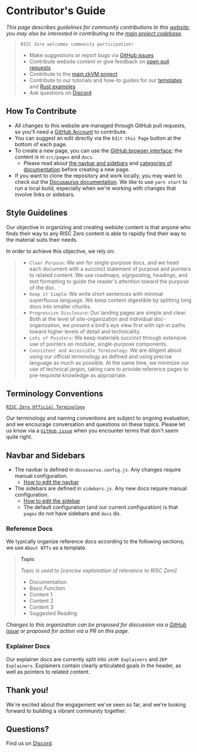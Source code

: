 # Contributor's Guide
*This page describes guidelines for community contributions to this [website](https://www.github.com/risc0/website); you may also be interested in contributing to the [main project codebase](https://github.com/risc0/risc0).*

>`RISC Zero welcomes community participation!`
>- Make suggestions or report bugs via  [GitHub issues](https://github.com/risc0/website/issues)
>- Contribute website content or give feedback on [open pull requests](https://github.com/risc0/website/pulls)
>- Contribute to the [main zkVM project](https://github.com/risc0/risc0)
>- Contribute to our tutorials and how-to guides for our [templates](https://github.com/risc0/risc0/tree/main/templates) and [Rust examples](https://github.com/risc0/risc0/tree/v0.16.0/examples)
>- Ask questions on [Discord](https://discord.gg/risczero)

## How To Contribute
- All changes to this website are managed through GitHub pull requests, so you'll need a [GitHub Account](https://github.com/) to contribute. 
- You can suggest an edit directly via the `Edit this Page` button at the bottom of each page. 
- To create a new page, you can use the [GitHub browser interface](https://www.github.com/risc0/website); the content is in `src/pages` and `docs`. 
  - Please read about [the navbar and sidebars](./contributors-guide.md/#navbar-and-sidebars) and [categories of documentation](./contributors-guide.md/#categories-of-documentation) before creating a new page.
- If you want to clone the repository and work locally, you may want to check out the [Docusaurus documentation](https://docusaurus.io/installation). 
We like to use `yarn start` to run a local build, especially when we're working with changes that involve links or sidebars. 

## Style Guidelines
Our objective in organizing and creating website content is that anyone who finds their way to any RISC Zero content is able to rapidly find their way to the material suits their needs. 

In order to achieve this objective, we rely on:

>- `Clear Purpose`: We aim for single-purpose docs, and we head each document with a succinct statement of purpose and pointers to related content.
We use roadmaps, signposting, headings, and text formatting to guide the reader's attention toward the purpose of the doc.
>- `Keep it Simple`: We write short sentences with minimal superfluous language.
We keep content digestible by splitting long docs into smaller chunks.
>- `Progressive Disclosure`: Our landing pages are simple and clear.
Both at the level of site-organization and individual doc-organization, we present a bird's eye view first with opt-in paths toward higher levels of detail and technicality.
>- `Lots of Pointers`: We keep materials succinct through extensive use of pointers on modular, single-purpose components.
>- `Consistent and Accessible Terminology`: We are diligent about using our official terminology as defined and using precise language as much as possible.
At the same time, we minimize our use of technical jargon, taking care to provide reference pages to pre-requisite knowledge as appropriate.

## Terminology Conventions
[`RISC Zero Official Terminology`](./terminology)

Our terminology and naming conventions are subject to ongoing evaluation, and we encourage conversation and questions on these topics. 
Please let us know via a [`GitHub issue`](https://github.com/risc0/website/issues) when you encounter terms that don't seem quite right. 

## Navbar and Sidebars
- The navbar is defined in `docusaurus.config.js`. Any changes require manual configuration.
  - [How to edit the navbar](https://docusaurus.io/api/themes/configuration)
- The sidebars are defined in `sidebars.js`. Any new docs require manual configuration. 
  - [How to edit the sidebar](https://docusaurus.io/sidebar)
  - The default configuration (and our current configuration) is that `pages` do not have sidebars and `docs` do.

### Reference Docs
We typically organize reference docs according to the following sections; we use `About NTTs` as a template. 

>**Topic**
>
>*Topic is used to [concise explanation of relevance to RISC Zero]*
>- Documentation
>- Basic Function 
>- Content 1 
>- Content 2
>- Content 3
>- Suggested Reading 
  
*Changes to this organization can be proposed for discussion via a [GitHub issue](https://github.com/risc0/website/issues) or proposed for action via a PR on this page.*

### Explainer Docs
Our explainer docs are currently split into `zkVM Explainers` and `ZKP Explainers`. 
Explainers contain clearly articulated goals in the header, as well as pointers to related content. 

## Thank you! 
We're excited about the engagement we've seen so far, and we're looking forward to building a vibrant community together.

## Questions?
Find us on [Discord](https://discord.gg/risczero). 
